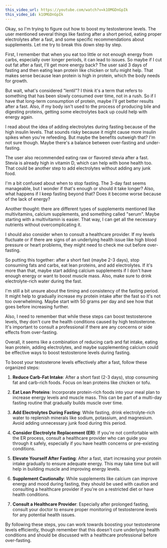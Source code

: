 ```yaml
---
this_video_url: https://youtube.com/watch?v=k1OMGDnGpIk
this_video_id: k1OMGDnGpIk
---
```

<think>
Okay, so I'm trying to figure out how to boost my testosterone levels. The user mentioned several things like fasting after a short period, eating proper electrolytes after a fast, and some specific recommendations about supplements. Let me try to break this down step by step.

First, I remember that when you eat too little or not enough energy from carbs, especially over longer periods, it can lead to issues. So maybe if I cut out fat after a fast, I'll get more energy back? The user said 3 days of fasting and then eating lean protein like chicken or tofu might help. That makes sense because lean protein is high in protein, which the body needs for growth.

But wait, what's considered "lentil"? I think it's a term that refers to something that has been slowly consumed over time, not in a rush. So if I have that long-term consumption of protein, maybe I'll get better results after a fast. Also, if my body isn't used to the process of producing bile and digesting proteins, getting some electrolytes back up could help with energy again.

I read about the idea of adding electrolytes during fasting because of the high insulin levels. That sounds risky because it might cause more insulin spikes when you're refeeding. But maybe the benefits outweigh that? I'm not sure though. Maybe there's a balance between over-fasting and under-fasting.

The user also recommended eating raw or flavored stevia after a fast. Stevia is already high in vitamin D, which can help with bone health too. That could be another step to add electrolytes without adding any junk food.

I'm a bit confused about when to stop fasting. The 3-day fast seems manageable, but I wonder if that's enough or should it take longer? Also, what happens if I keep fasting beyond that? Does it become worse because of the lack of energy?

Another thought: there are different types of supplements mentioned like multivitamins, calcium supplements, and something called "serum". Maybe starting with a multivitamin is easier. That way, I can get all the necessary nutrients without overcomplicating it.

I should also consider when to consult a healthcare provider. If my levels fluctuate or if there are signs of an underlying health issue like high blood pressure or heart problems, they might need to check me out before over-fasting.

So putting this together: after a short fast (maybe 2-3 days), stop consuming fats and carbs, eat lean proteins, and add electrolytes. If it's more than that, maybe start adding calcium supplements if I don't have enough energy or want to boost muscle mass. Also, make sure to drink electrolyte-rich water during the fast.

I'm still a bit unsure about the timing and consistency of the fasting period. It might help to gradually increase my protein intake after the fast so it's not too overwhelming. Maybe start with 50 grams per day and see how that goes before increasing further.

Also, I need to remember that while these steps can boost testosterone levels, they don't cure the health conditions caused by high testosterone. It's important to consult a professional if there are any concerns or side effects from over-fasting.

Overall, it seems like a combination of reducing carb and fat intake, eating lean protein, adding electrolytes, and maybe supplementing calcium could be effective ways to boost testosterone levels during fasting.
</think>

To boost your testosterone levels effectively after a fast, follow these organized steps:

1. **Reduce Carb-Fat Intake**: After a short fast (2-3 days), stop consuming fat and carb-rich foods. Focus on lean proteins like chicken or tofu.

2. **Eat Lean Proteins**: Incorporate protein-rich foods into your meal plan to increase energy levels and muscle mass. This can be part of a multi-day fasting routine that gradually builds muscle over time.

3. **Add Electrolytes During Fasting**: While fasting, drink electrolyte-rich water to replenish minerals like sodium, potassium, and magnesium. Avoid adding unnecessary junk food during this period.

4. **Consider Electrolyte Replacement (ER)**: If you're not comfortable with the ER process, consult a healthcare provider who can guide you through it safely, especially if you have health concerns or pre-existing conditions.

5. **Elevate Yourself After Fasting**: After a fast, start increasing your protein intake gradually to ensure adequate energy. This may take time but will help in building muscle and improving energy levels.

6. **Supplement Cautionally**: While supplements like calcium can improve energy and mood during fasting, they should be used with caution and consulting a healthcare provider if you're on a restricted diet or have health conditions.

7. **Consult a Healthcare Provider**: Especially after prolonged fasting, consult your doctor to ensure proper monitoring of testosterone levels for any potential health issues.

By following these steps, you can work towards boosting your testosterone levels efficiently, though remember that this doesn't cure underlying health conditions and should be discussed with a healthcare professional before over-fasting.
